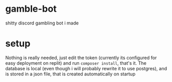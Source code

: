 # gamble-bot
shitty discord gambling bot i made

# setup
Nothing is really needed, just edit the token (currently its configured for easy deployment on replit) and run `composer install`, that's it. The database is local (even though i will probably rewrite it to use postgres), and is stored in a json file, that is created automatically on startup